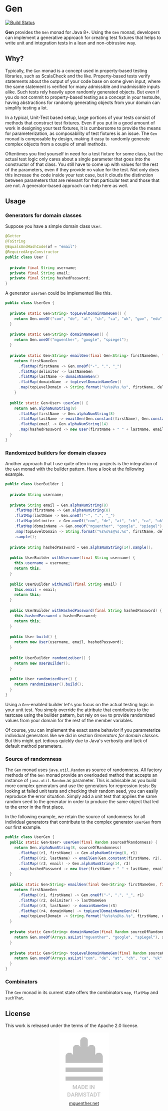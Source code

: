 # Gen

[![Build Status](https://travis-ci.org/mguenther/gen.svg?branch=master)](https://travis-ci.org/mguenther/gen.svg)

**Gen** provides the `Gen` monad for Java 8+. Using the `Gen` monad, developers can implement a generative approach for creating test fixtures that helps to write unit and integration tests in a lean and non-obtrusive way.

## Why?

Typically, the `Gen` monad is a concept used in property-based testing libraries, such as ScalaCheck and the like. Property-based tests verify statements about the output of your code base on some given input, where the same statement is verified for many admissible and inadmissible inputs alike. Such tests rely heavily upon randomly generated objects. But even if you do not commit to property-based testing as a concept in your testsuite, having abstractions for randomly generating objects from your domain can simplify testing a lot.

In a typical, Unit-Test based setup, large portions of your tests consist of methods that construct test fixtures. Even if you put in a good amount of work in designing your test fixtures, it is cumbersome to provide the means for parameterization, as composability of test fixtures is an issue. The `Gen` monad is composable by design, making it easy to randomly generate complex objects from a couple of small methods.

Oftentimes you find yourself in need for a test fixture for some class, but the actual test logic only cares about a single parameter that goes into the constructor of that class. You still have to come up with values for the rest of the parameters, even if they provide no value for the test. Not only does this increase the code inside your test case, but it clouds the distinction between parameters that are relevant for that particular test and those that are not. A generator-based approach can help here as well.

## Usage

### Generators for domain classes

Suppose you have a simple domain class `User`.

```java
@Getter
@ToString
@EqualsAndHashCode(of = "email")
@RequiredArgsConstructor
public class User {

  private final String username;
  private final String email;
  private final String hashedPassword;
}
```

A generator `userGen` could be implemented like this.

```java
public class UserGen {

  private static Gen<String> topLevelDomainNameGen() {
    return Gen.oneOf("com", "de", "at", "ch", "ca", "uk", "gov", "edu");
  }

  private static Gen<String> domainNameGen() {
    return Gen.oneOf("mguenther", "google", "spiegel");
  }

  private static Gen<String> emailGen(final Gen<String> firstNameGen, final Gen<String> lastNameGen) {
    return firstNameGen
      .flatMap(firstName -> Gen.oneOf("-", ".", "_")
      .flatMap(delimiter -> lastNameGen
      .flatMap(lastName -> domainNameGen()
      .flatMap(domainName -> topLevelDomainNameGen()
      .map(topLevelDomain -> String.format("%s%s@%s.%s", firstName, delimiter, lastName, domainName, topLevelDomain))))));
    }

  public static Gen<User> userGen() {
    return Gen.alphaNumString(8)
      .flatMap(firstName -> Gen.alphaNumString(8)
      .flatMap(lastName -> emailGen(Gen.constant(firstName), Gen.constant(lastName))
      .flatMap(email -> Gen.alphaNumString(14)
      .map(hashedPassword -> new User(firstName + " " + lastName, email, hashedPassword)))));
  }
}
```

### Randomized builders for domain classes

Another approach that I use quite often in my projects is the integration of the `Gen` monad with the builder pattern. Have a look at the following example.

```java
public class UserBuilder {

  private String username;
  
  private String email = Gen.alphaNumString(8)
    .flatMap(firstName -> Gen.alphaNumString(8)
    .flatMap(lastName -> Gen.oneOf("-", ".", "_")
    .flatMap(delimiter -> Gen.oneOf("com", "de", "at", "ch", "ca", "uk", "gov", "edu")
    .flatMap(domainName -> Gen.oneOf("mguenther", "google", "spiegel")
    .map(topLevelDomain -> String.format("%s%s%s@%s.%s", firstName, delimiter, lastName, domainName, topLevelDomain))))))
    .sample();
  
  private String hashedPassword = Gen.alphaNumString(14).sample();

  public UserBuilder withUsername(final String username) {
    this.username = username;
    return this;
  }

  public UserBuilder withEmail(final String email) {
    this.email = email;
    return this;
  }

  public UserBuilder withHashedPassword(final String hashedPassword) {
    this.hashedPassword = hashedPassword;
    return this; 
  }

  public User build() {
    return new User(username, email, hashedPassword);
  }

  public UserBuilder randomizeUser() {
    return new UserBuilder();
  }

  public User randomizedUser() {
    return randomizeUser().build();
  }
}
```

Using a `Gen`-enabled builder let's you focus on the actual testing logic in your unit test. You simply override the attribute that contributes to the testcase using the builder pattern, but rely on `Gen` to provide randomized values from your domain for the rest of the member variables.

Of course, you can implement the exact same behavior if you parameterize individual generators like we did in section *Generators for domain classes*. But this might get tedious quickly due to Java's verbosity and lack of default method parameters.

### Source of randomness

The `Gen` monad uses `java.util.Random` as source of randomness. All factory methods of the `Gen` monad provide an overloaded method that accepts an instance of `java.util.Random` as parameter. This is advisable as you build more complex generators and use the generators for regression tests: By looking at failed unit tests and checking their random seed, you can easily reproduce the error situation. Simply add a unit test that applies the same random seed to the generator in order to produce the same object that led to the error in the first place.

In the following example, we retain the source of randomness for all individual generators that contribute to the complex generator `userGen` from our first example.

```java
public class UserGen {
  public static Gen<User> userGen(final Random sourceOfRandomness) {
    return Gen.alphaNumString(8, sourceOfRandomness)
      .flatMap((r1, firstName) -> Gen.alphaNumString(8, r1)
      .flatMap((r2, lastName) -> emailGen(Gen.constant(firstName, r2), Gen.constant(lastName, r2))
      .flatMap((r3, email) -> Gen.alphaNumString(14, r3)
      .map(hashedPassword -> new User(firstName + " " + lastName, email, hashedPassword)))));
  }
    
  public static Gen<String> emailGen(final Gen<String> firstNameGen, final Gen<String> lastNameGen) {
    return firstNameGen
      .flatMap((r1, firstName) -> Gen.oneOf("-", ".", "_", r1)
      .flatMap((r2, delimiter) -> lastNameGen
      .flatMap((r3, lastName) -> domainNameGen(r3)
      .flatMap((r4, domainName) -> topLevelDomainNameGen(r4)
      .map(topLevelDomain -> String.format("%s%s%s@%s.%s", firstName, delimiter, lastName, domainName, topLevelDomain))))));
  }
    
  private static Gen<String> domainNameGen(final Random sourceOfRandomness) {
    return Gen.oneOf(Arrays.asList("mguenther", "google", "spiegel"), sourceOfRandomness);
  }

  private static Gen<String> topLevelDomainNameGen(final Random sourceOfRandomness) {
    return Gen.oneOf(Arrays.asList("com", "de", "at", "ch", "ca", "uk", "gov", "edu"), sourceOfRandomness);
  }
}
```

### Combinators

The `Gen` monad in its current state offers the combinators `map`, `flatMap` and `suchThat`.

## License

This work is released under the terms of the Apache 2.0 license.

<p>
    <div align="center">
        <div><img src="made-in-darmstadt.jpg"></div>
        <div><a href="https://mguenther.net">mguenther.net</a></div>
    </div>
</p>
